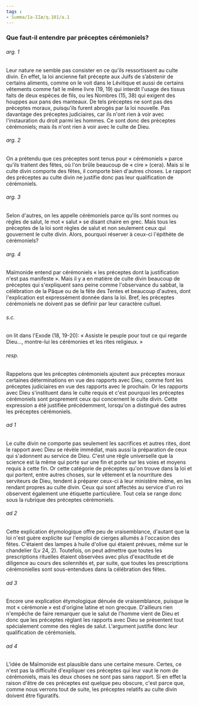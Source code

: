 ```yaml
---
tags : 
- Summa/Ia-IIæ/q.101/a.1
---
```


### Que faut-il entendre par préceptes cérémoniels?

###### arg. 1
Leur nature ne semble pas consister en ce qu'ils ressortissent au culte divin. En effet, la loi ancienne fait précepte aux Juifs de s’abstenir de certains aliments, comme on le voit dans le Lévitique et aussi de certains vêtements comme fait le même livre (19, 19) qui interdit l'usage des tissus faits de deux espèces de fils, ou les Nombres (15, 38) qui exigent des houppes aux pans des manteaux. De tels préceptes ne sont pas des préceptes moraux, puisqu'ils furent abrogés par la loi nouvelle. Pas davantage des préceptes judiciaires, car ils n'ont rien à voir avec l'instauration du droit parmi les hommes. Ce sont donc des préceptes cérémoniels; mais ils n'ont rien à voir avec le culte de Dieu. 

###### arg. 2
On a prétendu que ces préceptes sont tenus pour « cérémoniels » parce qu'ils traitent des fêtes, où l'on brûle beaucoup de « cire » (cera). Mais si le culte divin comporte des fêtes, il comporte bien d'autres choses. Le rapport des préceptes au culte divin ne justifie donc pas leur qualification de cérémoniels. 

###### arg. 3
Selon d'autres, on les appelle cérémoniels parce qu'ils sont normes ou règles de salut, le mot « salut » se disant chaire en grec. Mais tous les préceptes de la loi sont règles de salut et non seulement ceux qui gouvernent le culte divin. Alors, pourquoi réserver à ceux-ci l'épithète de cérémoniels? 

###### arg. 4
Maïmonide entend par cérémoniels « les préceptes dont la justification n'est pas manifeste ». Mais il y a en matière de culte divin beaucoup de préceptes qui s'expliquent sans peine comme l'observance du sabbat, la célébration de la Pâque ou de la fête des Tentes et beaucoup d'autres, dont l'explication est expressément donnée dans la loi. Bref, les préceptes cérémoniels ne doivent pas se définir par leur caractère cultuel. 

###### s.c.
on lit dans l'Exode (18, 19-20): « Assiste le peuple pour tout ce qui regarde Dieu..., montre-lui les cérémonies et les rites religieux. » 

###### resp.
Rappelons que les préceptes cérémoniels ajoutent aux préceptes moraux certaines déterminations en vue des rapports avec Dieu, comme font les préceptes judiciaires en vue des rapports avec le prochain. Or les rapports avec Dieu s'instituent dans le culte requis et c'est pourquoi les préceptes cérémoniels sont proprement ceux qui concernent le culte divin. Cette expression a été justifiée précédemment, lorsqu'on a distingué des autres les préceptes cérémoniels. 

###### ad 1
Le culte divin ne comporte pas seulement les sacrifices et autres rites, dont le rapport avec Dieu se révèle immédiat, mais aussi la préparation de ceux qui s'adonnent au service de Dieu. C'est une règle universelle que la science est la même qui porte sur une fin et porte sur les voies et moyens requis à cette fin. Or cette catégorie de préceptes qu'on trouve dans la loi et qui portent, entre autres choses, sur le vêtement et la nourriture des serviteurs de Dieu, tendent à préparer ceux-ci à leur ministère même, en les rendant propres au culte divin. Ceux qui sont affectés au service d'un roi observent également une étiquette particulière. Tout cela se range donc sous la rubrique des préceptes cérémoniels. 

###### ad 2
Cette explication étymologique offre peu de vraisemblance, d'autant que la loi n'est guère explicite sur l'emploi de cierges allumés à l'occasion des fêtes. C'étaient des lampes à huile d'olive qui étaient prévues, même sur le chandelier (Lv 24, 2). Toutefois, on peut admettre que toutes les prescriptions rituelles étaient observées avec plus d'exactitude et de diligence au cours des solennités et, par suite, que toutes les prescriptions cérémonielles sont sous-entendues dans la célébration des fêtes. 

###### ad 3
Encore une explication étymologique dénuée de vraisemblance, puisque le mot « cérémonie » est d'origine latine et non grecque. D'ailleurs rien n'empêche de faire remarquer que le salut de l'homme vient de Dieu et donc que les préceptes réglant les rapports avec Dieu se présentent tout spécialement comme des règles de salut. L'argument justifie donc leur qualification de cérémoniels. 

###### ad 4
L'idée de Maïmonide est plausible dans une certaine mesure. Certes, ce n'est pas la difficulté d'expliquer ces préceptes qui leur vaut le nom de cérémoniels, mais les deux choses ne sont pas sans rapport. Si en effet la raison d'être de ces préceptes est quelque peu obscure, c'est parce que, comme nous verrons tout de suite, les préceptes relatifs au culte divin doivent être figuratifs. 

